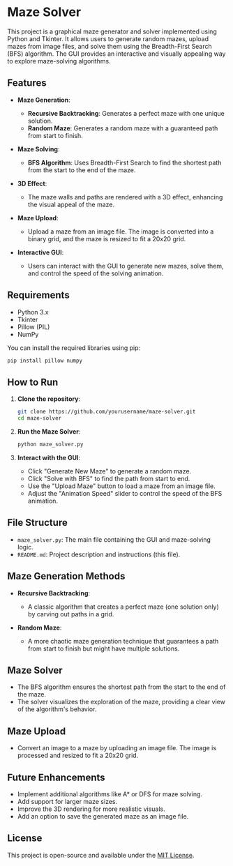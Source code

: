 # Maze Solver

This project is a graphical maze generator and solver implemented using Python and Tkinter. It allows users to generate random mazes, upload mazes from image files, and solve them using the Breadth-First Search (BFS) algorithm. The GUI provides an interactive and visually appealing way to explore maze-solving algorithms.

## Features

- **Maze Generation**:
  - **Recursive Backtracking**: Generates a perfect maze with one unique solution.
  - **Random Maze**: Generates a random maze with a guaranteed path from start to finish.
  
- **Maze Solving**:
  - **BFS Algorithm**: Uses Breadth-First Search to find the shortest path from the start to the end of the maze.

- **3D Effect**:
  - The maze walls and paths are rendered with a 3D effect, enhancing the visual appeal of the maze.

- **Maze Upload**:
  - Upload a maze from an image file. The image is converted into a binary grid, and the maze is resized to fit a 20x20 grid.

- **Interactive GUI**:
  - Users can interact with the GUI to generate new mazes, solve them, and control the speed of the solving animation.

## Requirements

- Python 3.x
- Tkinter
- Pillow (PIL)
- NumPy

You can install the required libraries using pip:

```bash
pip install pillow numpy
```

## How to Run

1. **Clone the repository**:
   ```bash
   git clone https://github.com/yourusername/maze-solver.git
   cd maze-solver
   ```

2. **Run the Maze Solver**:
   ```bash
   python maze_solver.py
   ```

3. **Interact with the GUI**:
   - Click "Generate New Maze" to generate a random maze.
   - Click "Solve with BFS" to find the path from start to end.
   - Use the "Upload Maze" button to load a maze from an image file.
   - Adjust the "Animation Speed" slider to control the speed of the BFS animation.

## File Structure

- `maze_solver.py`: The main file containing the GUI and maze-solving logic.
- `README.md`: Project description and instructions (this file).

## Maze Generation Methods

- **Recursive Backtracking**:
  - A classic algorithm that creates a perfect maze (one solution only) by carving out paths in a grid.
  
- **Random Maze**:
  - A more chaotic maze generation technique that guarantees a path from start to finish but might have multiple solutions.

## Maze Solver

- The BFS algorithm ensures the shortest path from the start to the end of the maze.
- The solver visualizes the exploration of the maze, providing a clear view of the algorithm's behavior.

## Maze Upload

- Convert an image to a maze by uploading an image file. The image is processed and resized to fit a 20x20 grid.

## Future Enhancements

- Implement additional algorithms like A* or DFS for maze solving.
- Add support for larger maze sizes.
- Improve the 3D rendering for more realistic visuals.
- Add an option to save the generated maze as an image file.

## License

This project is open-source and available under the [MIT License](LICENSE).
